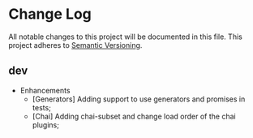 # Change Log

All notable changes to this project will be documented in this file.
This project adheres to [Semantic Versioning](http://semver.org/).

## dev

* Enhancements
  * [Generators] Adding support to use generators and promises in tests;
  * [Chai] Adding chai-subset and change load order of the chai plugins;
